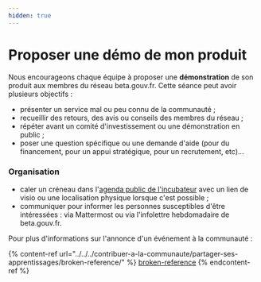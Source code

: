 ```yaml
---
hidden: true
---
```


# Proposer une démo de mon produit

Nous encourageons chaque équipe à proposer une **démonstration** de son produit aux membres du réseau beta.gouv.fr. Cette séance peut avoir plusieurs objectifs :

* présenter un service mal ou peu connu de la communauté ;
* recueillir des retours, des avis ou conseils des membres du réseau ;
* répéter avant un comité d'investissement ou une démonstration en public ;
* poser une question spécifique ou une demande d'aide (pour du financement, pour un appui stratégique, pour un recrutement, etc)...

### Organisation

* caler un créneau dans l'[agenda public de l'incubateur](https://calendar.google.com/calendar/u/0/embed?src=0ieonqap1r5jeal5ugeuhoovlg@group.calendar.google.com\&ctz=Europe/Paris) avec un lien de visio ou une localisation physique lorsque c'est possible ;
* communiquer pour informer les personnes susceptibles d'être intéressées : via Mattermost ou via l'infolettre hebdomadaire de beta.gouv.fr.

Pour plus d'informations sur l'annonce d'un événement à la communauté :

{% content-ref url="../../../contribuer-a-la-communaute/partager-ses-apprentissages/broken-reference/" %}
[broken-reference](../../../contribuer-a-la-communaute/partager-ses-apprentissages/broken-reference/)
{% endcontent-ref %}
